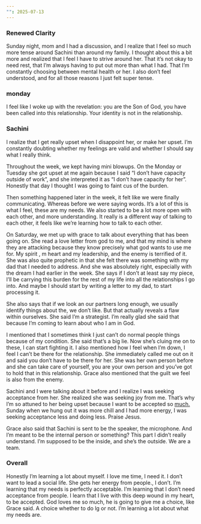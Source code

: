 ```yaml
---
"": 2025-07-13
---
```

### Renewed Clarity

Sunday night, mom and I had a discussion, and I realize that I feel so much more tense around Sachini than around my family. I thought about this a bit more and realized that I feel I have to strive around her. That it’s not okay to need rest, that I’m always having to put out more than what I had. That I’m constantly choosing between mental health or her. I also don’t feel understood, and for all those reasons I just felt super tense.

### monday

I feel like I woke up with the revelation: you are the Son of God, you have been called into this relationship. Your identity is not in the relationship.

### Sachini

I realize that I get really upset when I disappoint her, or make her upset. I’m constantly doubting whether my feelings are valid and whether I should say what I really think.

Throughout the week, we kept having mini blowups. On the Monday or Tuesday she got upset at me again because I said “I don’t have capacity outside of work”, and she interpreted it as “I don’t have capacity for her”. Honestly that day I thought I was going to faint cus of the burden.

Then something happened later in the week, it felt like we were finally communicating. Whereas before we were saying words. It’s a lot of this is what I feel, these are my needs. We also started to be a lot more open with each other, and more understanding. It really is a different way of talking to each other, it feels like we’re learning how to talk to each other.

On Saturday, we met up with grace to talk about everything that has been going on. She read a love letter from god to me, and that my mind is where they are attacking because they know precisely what god wants to use me for. My spirit , m heart and my leadership, and the enemy is terrified of it. She was also quite prophetic in that she felt there was something with my dad that I needed to address. And she was absolutely right, especially with the dream I had earlier in the week. She says if I don’t at least say my piece, I’ll be carrying this burden for the rest of my life into all the relationships I go into. And maybe I should start by writing a letter to my dad, to start processing it.

She also says that if we look an our partners long enough, we usually identify things about the, we don’t like. But that actually reveals a flaw within ourselves. She said I’m a strategist. I’m really glad she said that because I’m coming to learn about who I am in God.

I mentioned that I sometimes think I just can’t do normal people things because of my condition. She said that’s a big lie. Now she’s cluing me on to these, I can start fighting it. I also mentioned how I feel when I’m down, I feel I can’t be there for the relationship. She immediately called me out on it and said you don’t have to be there for her. She was her own person before and she can take care of yourself, you are your own person and you’ve got to hold that in this relationship. Grace also mentioned that the guilt we feel is also from the enemy.

Sachini and I were talking about it before and I realize I was seeking acceptance from her. She realized she was seeking joy from me. That’s why I’m so attuned to her being upset because I want to be accepted so [much.](http://much.today) Sunday when we hung out it was more chill and I had more energy, I was seeking acceptance less and doing less. Praise Jesus.

Grace also said that Sachini is sent to be the speaker, the microphone. And I’m meant to be the internal person or something? This part I didn’t really understand. I’m supposed to be the inside, and she’s the outside. We are a team.

### Overall

Honestly I’m learning a lot about myself. I love me time, I need it. I don’t want to lead a social life. She gets her energy from people., I don’t. I’m learning that my needs is perfectly acceptable. I’m learning that I don’t need acceptance from people. I learn that I live with this deep wound in my heart, to be accepted. God loves me so much, he is going to give me a choice, like Grace said. A choice whether to do lg or not. I’m learning a lot about what my needs are.